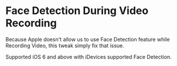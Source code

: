 Face Detection During Video Recording
=====================================

Because Apple doesn't allow us to use Face Detection feature while Recording Video, this tweak simply fix that issue.

Supported iOS 6 and above with iDevices supported Face Detection.
